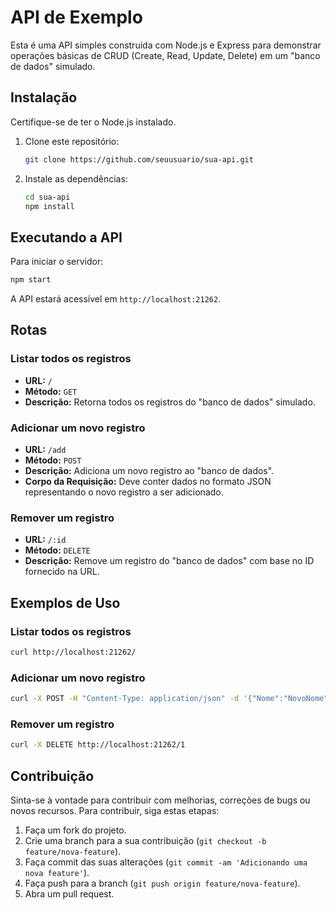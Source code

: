 # API de Exemplo

Esta é uma API simples construída com Node.js e Express para demonstrar operações básicas de CRUD (Create, Read, Update, Delete) em um "banco de dados" simulado.

## Instalação

Certifique-se de ter o Node.js instalado.

1. Clone este repositório:

   ```bash
   git clone https://github.com/seuusuario/sua-api.git
   ```

2. Instale as dependências:

   ```bash
   cd sua-api
   npm install
   ```

## Executando a API

Para iniciar o servidor:

```bash
npm start
```

A API estará acessível em `http://localhost:21262`.

## Rotas

### Listar todos os registros

- **URL:** `/`
- **Método:** `GET`
- **Descrição:** Retorna todos os registros do "banco de dados" simulado.

### Adicionar um novo registro

- **URL:** `/add`
- **Método:** `POST`
- **Descrição:** Adiciona um novo registro ao "banco de dados".
- **Corpo da Requisição:** Deve conter dados no formato JSON representando o novo registro a ser adicionado.

### Remover um registro

- **URL:** `/:id`
- **Método:** `DELETE`
- **Descrição:** Remove um registro do "banco de dados" com base no ID fornecido na URL.

## Exemplos de Uso

### Listar todos os registros

```bash
curl http://localhost:21262/
```

### Adicionar um novo registro

```bash
curl -X POST -H "Content-Type: application/json" -d '{"Nome":"NovoNome", "Idade":"25"}' http://localhost:21262/add
```

### Remover um registro

```bash
curl -X DELETE http://localhost:21262/1
```

## Contribuição

Sinta-se à vontade para contribuir com melhorias, correções de bugs ou novos recursos. Para contribuir, siga estas etapas:

1. Faça um fork do projeto.
2. Crie uma branch para a sua contribuição (`git checkout -b feature/nova-feature`).
3. Faça commit das suas alterações (`git commit -am 'Adicionando uma nova feature'`).
4. Faça push para a branch (`git push origin feature/nova-feature`).
5. Abra um pull request.


